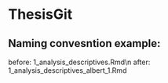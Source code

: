 # ThesisGit


## Naming convesntion example: 
before: 
1_analysis_descriptives.Rmd\n
after: 
1_analysis_descriptives_albert_1.Rmd
